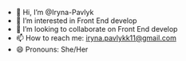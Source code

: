 - 👋 Hi, I’m @Iryna-Pavlyk
- 👀 I’m interested in Front End develop
- 💞️ I’m looking to collaborate on Front End develop
- 📫 How to reach me: iryna.pavlykk11@gmail.com
- 😄 Pronouns: She/Her


<!---
Iryna-Pavlyk/Iryna-Pavlyk is a ✨ special ✨ repository because its `README.md` (this file) appears on your GitHub profile.
You can click the Preview link to take a look at your changes.
--->

